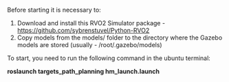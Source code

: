 Before starting it is necessary to:
1. Download and install this RVO2 Simulator package - https://github.com/sybrenstuvel/Python-RVO2
2. Copy models from the models/ folder to the directory where the Gazebo models are stored (usually - /root/.gazebo/models)

To start, you need to run the following command in the ubuntu terminal:

**roslaunch targets_path_planning hm_launch.launch**
